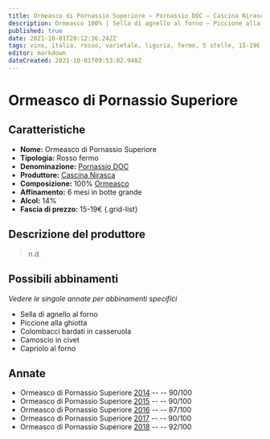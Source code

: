```yaml
---
title: Ormeasco di Pornassio Superiore – Pornassio DOC – Cascina Nirasca – Liguria (IT) – 15-19€ – 3★-5★
description: Ormeasco 100% | Sella di agnello al forno – Piccione alla ghiotta – Colombacci bardati in casseruola – Camoscio in civet – Capriolo al forno
published: true
date: 2021-10-01T20:12:36.242Z
tags: vino, italia, rosso, varietale, liguria, fermo, 5 stelle, 15-19€, ormeasco, sella di agnello al forno, piccione alla ghiotta, colombacci bardati in casseruola, camoscio in civet, capriolo al forno
editor: markdown
dateCreated: 2021-10-01T09:53:02.948Z
---
```


# Ormeasco di Pornassio Superiore

## Caratteristiche
- **Nome:** Ormeasco di Pornassio Superiore
- **Tipologia:** Rosso fermo
- **Denominazione:** [Pornassio DOC](/denominazioni/Italia/Liguria/DOC/Pornassio) 
- **Produttore:** [Cascina Nirasca](/produttori/Italia/Liguria/Cascina-Nirasca) 
- **Composizione:** 100% [Ormeasco](/vitigni/Italia/bacca-nera/ormeasco)
- **Affinamento:** 6 mesi in botte grande
- **Alcol:** 14%
- **Fascia di prezzo:** 15-19€
{.grid-list}

## Descrizione del produttore

> n.d.

## Possibili abbinamenti
*Vedere le singole annate per abbinamenti specifici*

- Sella di agnello al forno
- Piccione alla ghiotta
- Colombacci bardati in casseruola
- Camoscio in civet
- Capriolo al forno

## Annate
- Ormeasco di Pornassio Superiore [2014](vini/Italia/Liguria/Cascina-Nirasca/Ormeasco-di-Pornassio-Superiore/2014) -- <span class="star-4"></span> -- 90/100
- Ormeasco di Pornassio Superiore [2015](vini/Italia/Liguria/Cascina-Nirasca/Ormeasco-di-Pornassio-Superiore/2015) -- <span class="star-4"></span> -- 90/100
- Ormeasco di Pornassio Superiore [2016](vini/Italia/Liguria/Cascina-Nirasca/Ormeasco-di-Pornassio-Superiore/2016) -- <span class="star-3"></span> -- 87/100
- Ormeasco di Pornassio Superiore [2017](vini/Italia/Liguria/Cascina-Nirasca/Ormeasco-di-Pornassio-Superiore/2017) -- <span class="star-4"></span> -- 90/100
- Ormeasco di Pornassio Superiore [2018](vini/Italia/Liguria/Cascina-Nirasca/Ormeasco-di-Pornassio-Superiore/2018) -- <span class="star-5"></span> -- 92/100

